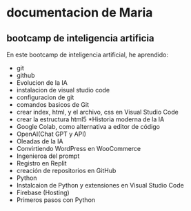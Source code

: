 # documentacion de Maria
## bootcamp de inteligencia artificia

En este bootcamp de inteligencia artificial, he aprendido: 
* git
* github
* Evolucion de la IA
* instalacion de visual studio code
* configuracion de git
* comandos basicos de Git
* crear index, html, y el archivo, css en Visual Studio Code
* crear la estructura html5
*Historia moderna de la IA
* Google Colab, como alternativa a editor de código
* OpenAI(Chat GPT y API)
* Oleadas de la IA
* Convirtiendo WordPress en WooCommerce
* Ingenieroa del prompt
* Registro en Replit
* creación de repositorios en GitHub
* Python
* Instalcaion de Python y extensiones en Visual Studio Code
* Firebase (Hosting)
* Primeros pasos con Python
